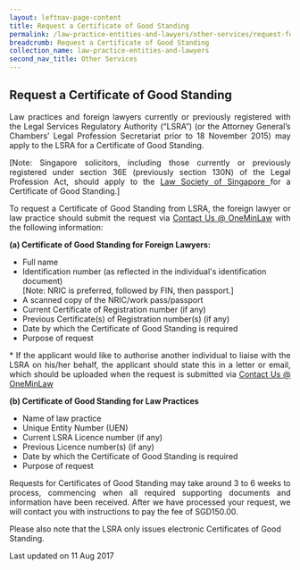 ```yaml
---
layout: leftnav-page-content
title: Request a Certificate of Good Standing
permalink: /law-practice-entities-and-lawyers/other-services/request-for-a-certificate-of-good-standing/
breadcrumb: Request a Certificate of Good Standing
collection_name: law-practice-entities-and-lawyers
second_nav_title: Other Services
---
```


Request a Certificate of Good Standing
---

<p style="text-align: justify">Law practices and foreign lawyers currently or previously registered with the Legal Services Regulatory Authority (“LSRA”) (or the Attorney General’s Chambers’ Legal Profession Secretariat prior to 18 November 2015) may apply to the LSRA for a Certificate of Good Standing.</p> 

<p style="text-align: justify">[Note: Singapore solicitors, including those currently or previously registered under section 36E (previously section 130N) of the Legal Profession Act, should apply to the <a href="https://www.lawsociety.org.sg/For-Lawyers/Running-Your-Practice/Applying-for-Certificate-of-Standing" target="_blank">Law Society of Singapore </a>for a Certificate of Good Standing.]</p> 
  
<p style="text-align: justify">To request a Certificate of Good Standing from LSRA, the foreign lawyer or law practice should submit the request via <a href="https://www.mlaw.gov.sg/eservices/enquiry/" target="_blank">Contact Us @ OneMinLaw</a> with the following information:</p> 

**(a) Certificate of Good Standing for Foreign Lawyers:**
* Full name
* Identification number (as reflected in the individual's identification document)<br>[Note: NRIC is preferred, followed by FIN, then passport.] 
* A scanned copy of the NRIC/work pass/passport
* Current Certificate of Registration number (if any)
* Previous Certificate(s) of Registration number(s) (if any)
* Date by which the Certificate of Good Standing is required
* Purpose of request
<p style="text-align: justify">* If the applicant would like to authorise another individual to liaise with the LSRA on his/her behalf, the applicant should state this in a letter or email, which should be uploaded when the request is submitted via <a href="https://www.mlaw.gov.sg/eservices/enquiry/" target="_blank">Contact Us @ OneMinLaw</a></p>

**(b) Certificate of Good Standing for Law Practices**
* Name of law practice
* Unique Entity Number (UEN)
* Current LSRA Licence number (if any)
* Previous Licence number(s) (if any)
* Date by which the Certificate of Good Standing is required
* Purpose of request

<p style="text-align: justify">Requests for Certificates of Good Standing may take around 3 to 6 weeks to process, commencing when all required supporting documents and information have been received. After we have processed your request, we will contact you with instructions to pay the fee of SGD150.00.</p> 

Please also note that the LSRA only issues electronic Certificates of Good Standing. 


<p class="right-side-updated">Last updated on 11 Aug 2017</p> 
